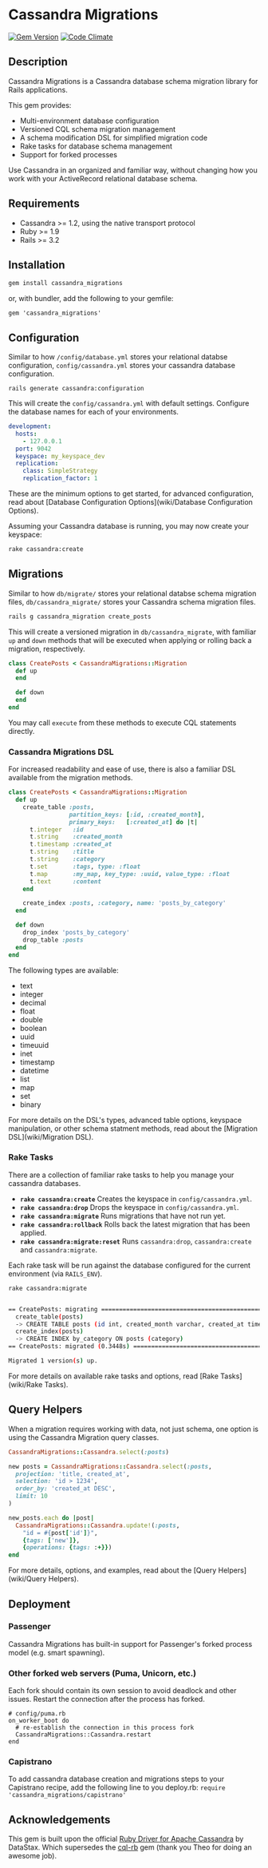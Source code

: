 # Cassandra Migrations
[![Gem Version](https://badge.fury.io/rb/cassandra_migrations.png)](http://badge.fury.io/rb/cassandra_migrations)
[![Code Climate](https://codeclimate.com/github/hsgubert/cassandra_migrations.png)](https://codeclimate.com/github/hsgubert/cassandra_migrations)

## Description
Cassandra Migrations is a Cassandra database schema migration library for Rails applications.

This gem provides:
  * Multi-environment database configuration
  * Versioned CQL schema migration management
  * A schema modification DSL for simplified migration code
  * Rake tasks for database schema management
  * Support for forked processes

Use Cassandra in an organized and familiar way, without changing how you work with your ActiveRecord relational database schema.

## Requirements

- Cassandra >= 1.2, using the native transport protocol
- Ruby >= 1.9
- Rails >= 3.2

## Installation

```ruby
gem install cassandra_migrations
```

or, with bundler, add the following to your gemfile:

```
gem 'cassandra_migrations'
```

## Configuration

Similar to how `/config/database.yml` stores your relational databse configuration, `config/cassandra.yml` stores your cassandra database configuration.

```
rails generate cassandra:configuration
```

This will create the `config/cassandra.yml` with default settings. Configure the database names for each of your environments.

```yml
development:
  hosts:
    - 127.0.0.1
  port: 9042
  keyspace: my_keyspace_dev
  replication:
    class: SimpleStrategy
    replication_factor: 1
```

These are the minimum options to get started, for advanced configuration, read about [Database Configuration Options](wiki/Database Configuration Options).

Assuming your Cassandra database is running, you may now create your keyspace:

```bash
rake cassandra:create
```

## Migrations

Similar to how `db/migrate/` stores your relational databse schema migration files, `db/cassandra_migrate/` stores your Cassandra schema migration files.

``` bash
rails g cassandra_migration create_posts
```

This will create a versioned migration in `db/cassandra_migrate`, with familiar `up` and `down` methods that will be executed when applying or rolling back a migration, respectively.

```ruby
class CreatePosts < CassandraMigrations::Migration
  def up
  end

  def down
  end
end
```
You may call `execute` from these methods to execute CQL statements directly.

### Cassandra Migrations DSL

For increased readability and ease of use, there is also a familiar DSL available from the migration methods.

```ruby
class CreatePosts < CassandraMigrations::Migration
  def up
    create_table :posts,
                 partition_keys: [:id, :created_month],
                 primary_keys:   [:created_at] do |t|
      t.integer   :id
      t.string    :created_month
      t.timestamp :created_at
      t.string    :title
      t.string    :category
      t.set       :tags, type: :float
      t.map       :my_map, key_type: :uuid, value_type: :float
      t.text      :content
    end

    create_index :posts, :category, name: 'posts_by_category'
  end

  def down
    drop_index 'posts_by_category'
    drop_table :posts
  end
end
```

The following types are available:

* text
* integer
* decimal
* float
* double
* boolean
* uuid
* timeuuid
* inet
* timestamp
* datetime
* list
* map
* set
* binary

For more details on the DSL's types, advanced table options, keyspace manipulation, or other schema statment methods, read about the [Migration DSL](wiki/Migration DSL).

### Rake Tasks

There are a collection of familiar rake tasks to help you manage your cassandra databases.

  * **`rake cassandra:create`** Creates the keyspace in `config/cassandra.yml`.
  * **`rake cassandra:drop`** Drops the keyspace in `config/cassandra.yml`.
  * **`rake cassandra:migrate`** Runs migrations that have not run yet.
  * **`rake cassandra:rollback`** Rolls back the latest migration that has been applied.
  * **`rake cassandra:migrate:reset`**  Runs `cassandra:drop`, `cassandra:create` and `cassandra:migrate`.

Each rake task will be run against the database configured for the current environment (via `RAILS_ENV`).

```
rake cassandra:migrate
```

```bash

== CreatePosts: migrating =====================================================
  create_table(posts)
  -> CREATE TABLE posts (id int, created_month varchar, created_at timestamp, title varchar, category varchar, content text, PRIMARY KEY((id, created_month), created_at))
  create_index(posts)
  -> CREATE INDEX by_category ON posts (category)
== CreatePosts: migrated (0.3448s) ============================================

Migrated 1 version(s) up.
```

For more details on available rake tasks and options, read [Rake Tasks](wiki/Rake Tasks).

## Query Helpers

When a migration requires working with data, not just schema, one option is using the Cassandra Migration query classes.

```ruby
CassandraMigrations::Cassandra.select(:posts)
```

```ruby
new posts = CassandraMigrations::Cassandra.select(:posts,
  projection: 'title, created_at',
  selection: 'id > 1234',
  order_by: 'created_at DESC',
  limit: 10
)

new_posts.each do |post|
  CassandraMigrations::Cassandra.update!(:posts,
    "id = #{post['id']}",
    {tags: ['new']},
    {operations: {tags: :+}})
end
```

For more details, options, and examples, read about the [Query Helpers](wiki/Query Helpers).


## Deployment

### Passenger

Cassandra Migrations has built-in support for Passenger's forked process model (e.g. smart spawning).

### Other forked web servers (Puma, Unicorn, etc.)

Each fork should contain its own session to avoid deadlock and other issues. Restart the connection after the process has forked.

```
# config/puma.rb
on_worker_boot do
  # re-establish the connection in this process fork
  CassandraMigrations::Cassandra.restart
end
```

### Capistrano

To add cassandra database creation and migrations steps to your Capistrano recipe, add the following line to you deploy.rb:
`require 'cassandra_migrations/capistrano'`

## Acknowledgements

This gem is built upon the official [Ruby Driver for Apache Cassandra](https://github.com/datastax/ruby-driver) by DataStax.
Which supersedes the [cql-rb](https://github.com/iconara/cql-rb) gem (thank you Theo for doing an awesome job).
